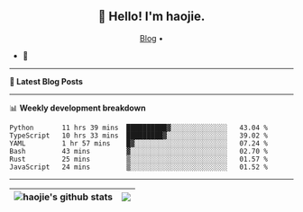 <h2 align="center">👋 Hello! I'm haojie.</h2>
<p align="center">
  <a href="https://aoyouer.com">Blog</a> •
</p>


- 🔭 


-------

**📝 Latest Blog Posts**


-------

📊 **Weekly development breakdown**
<!--START_SECTION:waka-->

```text
Python       11 hrs 39 mins  ██████████▓░░░░░░░░░░░░░░   43.04 %
TypeScript   10 hrs 33 mins  █████████▓░░░░░░░░░░░░░░░   39.02 %
YAML         1 hr 57 mins    █▓░░░░░░░░░░░░░░░░░░░░░░░   07.24 %
Bash         43 mins         ▓░░░░░░░░░░░░░░░░░░░░░░░░   02.70 %
Rust         25 mins         ▒░░░░░░░░░░░░░░░░░░░░░░░░   01.57 %
JavaScript   24 mins         ▒░░░░░░░░░░░░░░░░░░░░░░░░   01.52 %
```

<!--END_SECTION:waka-->

-------



| <img align="center" src="https://github-readme-stats.vercel.app/api?username=haojie06&show_icons=true&theme=graywhite&show_icons=true&count_private=true&include_all_commits=true&hide_border=true" alt="haojie's github stats" /> | <img align="center" src="https://github-readme-stats.vercel.app/api/top-langs/?username=haojie06&layout=compact&theme=graywhite&hide_border=true&hide=css,html" /> |
| ------------- | ------------- |


